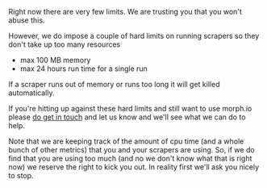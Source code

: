 Right now there are very few limits. We are trusting you that you won't abuse
this.

However, we do impose a couple of hard limits on running scrapers so they don't
take up too many resources

* max 100 MB memory
* max 24 hours run time for a single run

If a scraper runs out of memory or runs too long it will get killed
automatically.

If you're hitting up against these hard limits and still want to use morph.io
please [do get in touch](mailto:contact@oaf.org.au) and let us know and we'll
see what we can do to help.

Note that we are keeping track of the amount of cpu time (and a whole bunch of
other metrics) that you and your scrapers are using. So, if we do find that you
are using too much (and no we don't know what that is right now) we reserve the
right to kick you out. In reality first we'll ask you nicely to stop.
